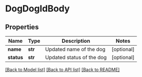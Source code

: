 # DogDogIdBody

## Properties
Name | Type | Description | Notes
------------ | ------------- | ------------- | -------------
**name** | **str** | Updated name of the dog | [optional] 
**status** | **str** | Updated status of the dog | [optional] 

[[Back to Model list]](../README.md#documentation-for-models) [[Back to API list]](../README.md#documentation-for-api-endpoints) [[Back to README]](../README.md)

